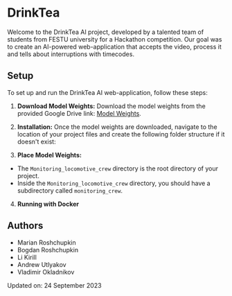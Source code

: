 # DrinkTea
Welcome to the DrinkTea AI project, developed by a talented team of students from FESTU university 
for a Hackathon competition. Our goal was to create an AI-powered web-application that accepts the video, 
process it and tells about interruptions with timecodes.

## Setup

To set up and run the DrinkTea AI web-application, follow these steps:

1. **Download Model Weights:**
   Download the model weights from the provided Google Drive link: [Model Weights](https://drive.google.com/file/d/1J_8u-jkELqc2u4NVMB-nhxsPVbuurIa2/view?usp=sharing).

2. **Installation:**
   Once the model weights are downloaded, navigate to the location of your project files and create the following folder structure if it doesn't exist:


3. **Place Model Weights:**
- The `Monitoring_locomotive_crew` directory is the root directory of your project.
- Inside the `Monitoring_locomotive_crew` directory, you should have a subdirectory called `monitoring_crew`.

4. **Running  with Docker**


## Authors

- Marian Roshchupkin
- Bogdan Roshchupkin
- Li Kirill
- Andrew Utlyakov
- Vladimir Okladnikov

Updated on: 24 September 2023
